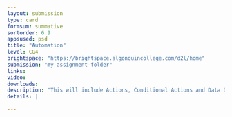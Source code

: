 ```yaml
---
layout: submission
type: card
formsum: summative
sortorder: 6.9
appsused: psd
title: "Automation"
level: CG4
brightspace: "https://brightspace.algonquincollege.com/d2l/home"
submission: "my-assignment-folder"
links:
video: 
downloads: 
description: "This will include Actions, Conditional Actions and Data Driven Graphics in Photoshop."
details: |
  
---
```


